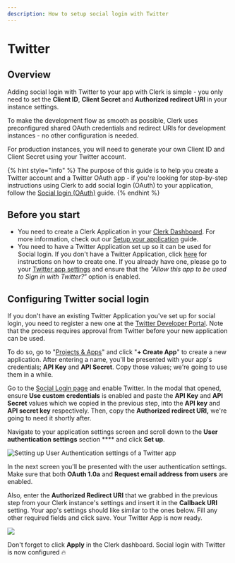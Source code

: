 ```yaml
---
description: How to setup social login with Twitter
---
```


# Twitter

## Overview

Adding social login with Twitter to your app with Clerk is simple -  you only need to set the **Client ID**, **Client Secret** and **Authorized redirect URI** in your instance settings.

To make the development flow as smooth as possible, Clerk uses preconfigured shared OAuth credentials and redirect URIs for development instances - no other configuration is needed.&#x20;

For production instances, you will need to generate your own Client ID and Client Secret using your Twitter account.

{% hint style="info" %}
The purpose of this guide is to help you create a Twitter account and a Twitter OAuth app - if you're looking for step-by-step instructions using Clerk to add social login (OAuth) to your application, follow the [Social login (OAuth)](../../popular-guides/social-login-oauth.md) guide.
{% endhint %}

## Before you start

* You need to create a Clerk Application in your [Clerk Dashboard](https://dashboard.clerk.dev). For more information, check out our [Setup your application](../../popular-guides/setup-your-application.md) guide.
* You need to have a Twitter Application set up so it can be used for Social login. If you don't have a Twitter Application, click [here](https://developer.twitter.com/en/docs/apps/overview) for instructions on how to create one. If you already have one, please go to your [Twitter app settings](https://developer.twitter.com/content/developer-twitter/en/docs/basics/developer-portal/guides/apps) and ensure that the _"Allow this app to be used to Sign in with Twitter?_” option is enabled.

## Configuring Twitter social login

If you don't have an existing Twitter Application you've set up for social login, you need to register a new one at the [Twitter Developer Portal](https://developer.twitter.com/en/portal/dashboard). Note that the process requires approval from Twitter before your new application can be used.

To do so, go to "[Projects & Apps](https://developer.twitter.com/en/portal/projects-and-apps)" and click "**+ Create App**" to create a new application. After entering a name, you'll be presented with your app's credentials; **API Key** and **API Secret**. Copy those values; we're going to use them in a while.

Go to the [Social Login page](https://dashboard.clerk.dev/last-active?path=authentication/social) and enable Twitter. In the modal that opened, ensure **Use custom credentials** is enabled and paste the **API Key** and **API Secret** values which we copied in the previous step, into the **API key** and **API secret key** respectively. Then, copy the **Authorized redirect URI,** we're going to need it shortly after.

Navigate to your application settings screen and scroll down to the **User authentication settings** section **** and click **Set up**.

![Setting up User Authentication settings of a Twitter app](../../.gitbook/assets/oauth-twitter-app-screen.png)

In the next screen you'll be presented with the user authentication settings. Make sure that both **OAuth 1.0a** and **Request email address from users** are enabled.

Also, enter the **Authorized Redirect URI** that we grabbed in the previous step from your Clerk instance's settings and insert it in the **Callback URI** setting. Your app's settings should like similar to the ones below. Fill any other required fields and click save. Your Twitter App is now ready.

![](../../.gitbook/assets/oauth\_twitter-auth-screen.png)

Don't forget to click **Apply** in the Clerk dashboard. Social login with Twitter is now configured 🔥&#x20;
